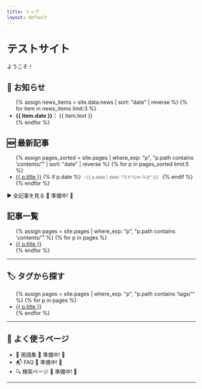 ```yaml
---
title: トップ
layout: default
---
```


# テストサイト

ようこそ！

<div class="notice-box">
<h2>📢 お知らせ</h2>
<ul>
  {% assign news_items = site.data.news | sort: "date" | reverse %}
  {% for item in news_items limit:3 %}
    <li><strong>{{ item.date }}：</strong> {{ item.text }}</li>
  {% endfor %}
</ul>
</div>

## 🆕 最新記事
<ul>
  {% assign pages_sorted = site.pages | where_exp: "p", "p.path contains 'contents/'" | sort: "date" | reverse %}
  {% for p in pages_sorted limit:5 %}
    <li>
      <a href="{{ site.baseurl }}{{ p.url }}">{{ p.title }}</a>
      {% if p.date %}
        <span style="font-size: 0.85em; color: #666;">（{{ p.date | date: "%Y-%m-%d" }}）</span>
      {% endif %}
    </li>
  {% endfor %}
</ul>

▶ 全記事を見る 🚧 準備中! 🚧

## 記事一覧

<ul>
  {% assign pages = site.pages | where_exp: "p", "p.path contains 'contents/'" %}
  {% for p in pages %}
    <li>
      <a href="{{ site.baseurl }}{{ p.url }}">{{ p.title }}</a>
    </li>
  {% endfor %}
</ul>

---

## 🏷 タグから探す

<ul>
  {% assign pages = site.pages | where_exp: "p", "p.path contains 'tags/'" %}
  {% for p in pages %}
    <li><a href="{{ site.baseurl }}{{ p.url }}">{{ p.title }}</a></li>
  {% endfor %}
</ul>

---

## 🧭 よく使うページ

- 📖 用語集   🚧 準備中! 🚧
- 📬 FAQ   🚧 準備中! 🚧
- 🔍 検索ページ   🚧 準備中! 🚧

---
